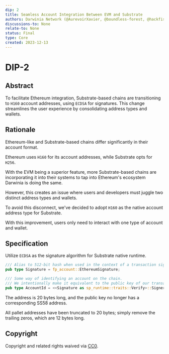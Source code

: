 ```yaml
---
dip: 2
title: Seamless Account Integration Between EVM and Substrate
authors: Darwinia Network (@AurevoirXavier, @boundless-forest, @hackfisher)
discussions-to: None
relate-to: None
status: Final
type: Core
created: 2023-12-13
---
```


# DIP-2

## Abstract
To facilitate Ethereum integration, Substrate-based chains are transitioning to `H160` account addresses, using `ECDSA` for signatures.
This change streamlines the user experience by consolidating address types and wallets.


## Rationale
Ethereum-like and Substrate-based chains differ significantly in their account format.

Ethereum uses `H160` for its account addresses, while Substrate opts for `H256`.

With the EVM being a superior feature, more Substrate-based chains are incorporating it into their systems to tap into Ethereum's ecosystem
Darwinia is doing the same.

However, this creates an issue where users and developers must juggle two distinct address types and wallets.

To avoid this disconnect, we've decided to adopt `H160` as the native account address type for Substrate.

With this improvement, users only need to interact with one type of account and wallet.


## Specification
Utilize `ECDSA` as the signature algorithm for Substrate native runtime.

```rs
/// Alias to 512-bit hash when used in the context of a transaction signature on the chain.
pub type Signature = fp_account::EthereumSignature;

/// Some way of identifying an account on the chain.
/// We intentionally make it equivalent to the public key of our transaction signing scheme.
pub type AccountId = <<Signature as sp_runtime::traits::Verify>::Signer as sp_runtime::traits::IdentifyAccount>::AccountId;
```

The address is 20 bytes long, and the public key no longer has a corresponding SS58 address.

All pallet addresses have been truncated to 20 bytes; simply remove the trailing zeros, which are 12 bytes long.


## Copyright
Copyright and related rights waived via [CC0](../LICENSE).
